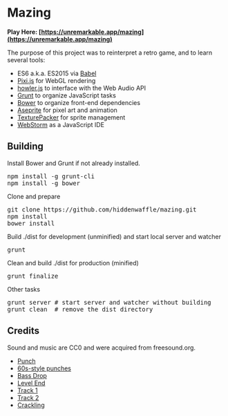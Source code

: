 # Mazing

**Play Here: [https://unremarkable.app/mazing](https://unremarkable.app/mazing)**

The purpose of this project was to reinterpret a retro game, and to learn several tools:
* ES6 a.k.a. ES2015 via [Babel](https://babeljs.io/)
* [Pixi.js](http://www.pixijs.com/) for WebGL rendering
* [howler.js](https://github.com/goldfire/howler.js/) to interface with the Web Audio API
* [Grunt](http://gruntjs.com/) to organize JavaScript tasks
* [Bower](http://bower.io/) to organize front-end dependencies
* [Aseprite](http://www.aseprite.org/) for pixel art and animation
* [TexturePacker](https://www.codeandweb.com/texturepacker) for sprite management
* [WebStorm](https://www.jetbrains.com/webstorm/) as a JavaScript IDE

## Building

Install Bower and Grunt if not already installed.
<pre>
npm install -g grunt-cli
npm install -g bower
</pre>

Clone and prepare
<pre>
git clone https://github.com/hiddenwaffle/mazing.git
npm install
bower install
</pre>

Build ./dist for development (unminified) and start local server and watcher
<pre>
grunt
</pre>

Clean and build ./dist for production (minified)
<pre>
grunt finalize
</pre>

Other tasks
<pre>
grunt server # start server and watcher without building
grunt clean  # remove the dist directory
</pre>

## Credits

Sound and music are CC0 and were acquired from freesound.org.
* [Punch](http://www.freesound.org/people/Ekokubza123/sounds/104183/)
* [60s-style punches](http://www.freesound.org/people/karjo238/sounds/278210/)
* [Bass Drop](http://www.freesound.org/people/Stereo%20Surgeon/sounds/261205/)
* [Level End](http://www.freesound.org/people/bombstu/sounds/159081/)
* [Track 1](http://www.freesound.org/people/DraKounet/sounds/324379/)
* [Track 2](http://www.freesound.org/people/DraKounet/sounds/324377/)
* [Crackling](http://www.freesound.org/people/painmooser/sounds/168949/)
